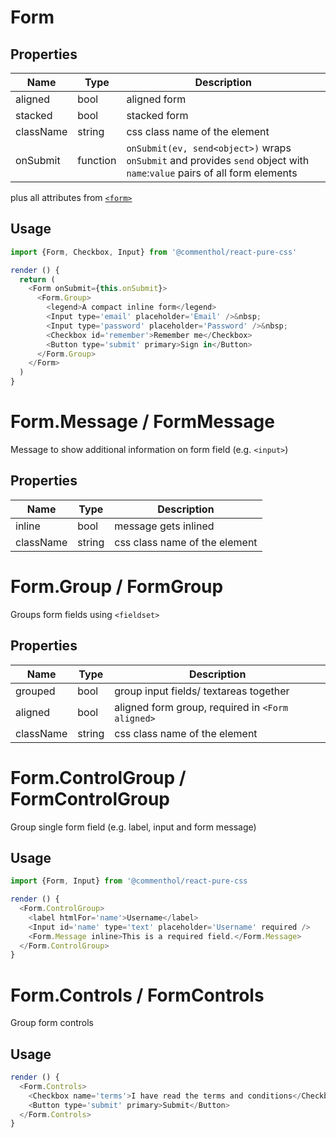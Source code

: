 # Form

## Properties

Name      | Type     | Description
--------- | -------- | -----------
aligned   | bool     | aligned form
stacked   | bool     | stacked form
className | string   | css class name of the element
onSubmit  | function | `onSubmit(ev, send<object>)` wraps `onSubmit` and provides `send` object with `name`:`value` pairs of all form elements

plus all attributes from [`<form>`](https://developer.mozilla.org/en-US/docs/Web/HTML/Element/form)

## Usage

```js
import {Form, Checkbox, Input} from '@commenthol/react-pure-css'

render () {
  return (
    <Form onSubmit={this.onSubmit}>
      <Form.Group>
        <legend>A compact inline form</legend>
        <Input type='email' placeholder='Email' />&nbsp;
        <Input type='password' placeholder='Password' />&nbsp;
        <Checkbox id='remember'>Remember me</Checkbox>
        <Button type='submit' primary>Sign in</Button>
      </Form.Group>
    </Form>
  )
}
```

# Form.Message / FormMessage

Message to show additional information on form field (e.g. `<input>`)

## Properties

Name      | Type     | Description
--------- | -------- | -----------
inline    | bool     | message gets inlined
className | string   | css class name of the element

# Form.Group / FormGroup

Groups form fields using `<fieldset>`

## Properties

Name      | Type     | Description
--------- | -------- | ----
grouped   | bool     | group input fields/ textareas together
aligned   | bool     | aligned form group, required in `<Form aligned>`
className | string   | css class name of the element

# Form.ControlGroup / FormControlGroup

Group single form field (e.g. label, input and form message)

## Usage

```js
import {Form, Input} from '@commenthol/react-pure-css

render () {
  <Form.ControlGroup>
    <label htmlFor='name'>Username</label>
    <Input id='name' type='text' placeholder='Username' required />
    <Form.Message inline>This is a required field.</Form.Message>
  </Form.ControlGroup>
}
```

# Form.Controls / FormControls

Group form controls

## Usage

```js
render () {
  <Form.Controls>
    <Checkbox name='terms'>I have read the terms and conditions</Checkbox>
    <Button type='submit' primary>Submit</Button>
  </Form.Controls>
}
```
